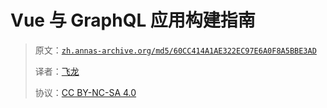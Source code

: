 # Vue 与 GraphQL 应用构建指南

> 原文：[`zh.annas-archive.org/md5/60CC414A1AE322EC97E6A0F8A5BBE3AD`](https://zh.annas-archive.org/md5/60CC414A1AE322EC97E6A0F8A5BBE3AD)
> 
> 译者：[飞龙](https://github.com/wizardforcel)
> 
> 协议：[CC BY-NC-SA 4.0](http://creativecommons.org/licenses/by-nc-sa/4.0/)